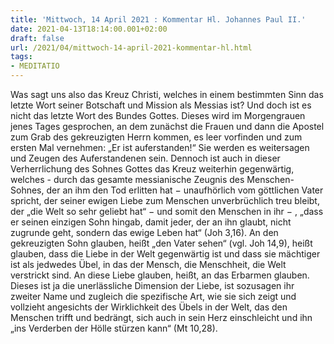 ```yaml
---
title: 'Mittwoch, 14 April 2021 : Kommentar Hl. Johannes Paul II.'
date: 2021-04-13T18:14:00.001+02:00
draft: false
url: /2021/04/mittwoch-14-april-2021-kommentar-hl.html
tags: 
- MEDITATIO
---
```


Was sagt uns also das Kreuz Christi, welches in einem bestimmten Sinn das letzte Wort seiner Botschaft und Mission als Messias ist? Und doch ist es nicht das letzte Wort des Bundes Gottes. Dieses wird im Morgengrauen jenes Tages gesprochen, an dem zunächst die Frauen und dann die Apostel zum Grab des gekreuzigten Herrn kommen, es leer vorfinden und zum ersten Mal vernehmen: „Er ist auferstanden!“ Sie werden es weitersagen und Zeugen des Auferstandenen sein. Dennoch ist auch in dieser Verherrlichung des Sohnes Gottes das Kreuz weiterhin gegenwärtig, welches - durch das gesamte messianische Zeugnis des Menschen-Sohnes, der an ihm den Tod erlitten hat − unaufhörlich vom göttlichen Vater spricht, der seiner ewigen Liebe zum Menschen unverbrüchlich treu bleibt, der „die Welt so sehr geliebt hat“ − und somit den Menschen in ihr − , „dass er seinen einzigen Sohn hingab, damit jeder, der an ihn glaubt, nicht zugrunde geht, sondern das ewige Leben hat“ (Joh 3,16). An den gekreuzigten Sohn glauben, heißt „den Vater sehen“ (vgl. Joh 14,9), heißt glauben, dass die Liebe in der Welt gegenwärtig ist und dass sie mächtiger ist als jedwedes Übel, in das der Mensch, die Menschheit, die Welt verstrickt sind. An diese Liebe glauben, heißt, an das Erbarmen glauben. Dieses ist ja die unerlässliche Dimension der Liebe, ist sozusagen ihr zweiter Name und zugleich die spezifische Art, wie sie sich zeigt und vollzieht angesichts der Wirklichkeit des Übels in der Welt, das den Menschen trifft und bedrängt, sich auch in sein Herz einschleicht und ihn „ins Verderben der Hölle stürzen kann“ (Mt 10,28).